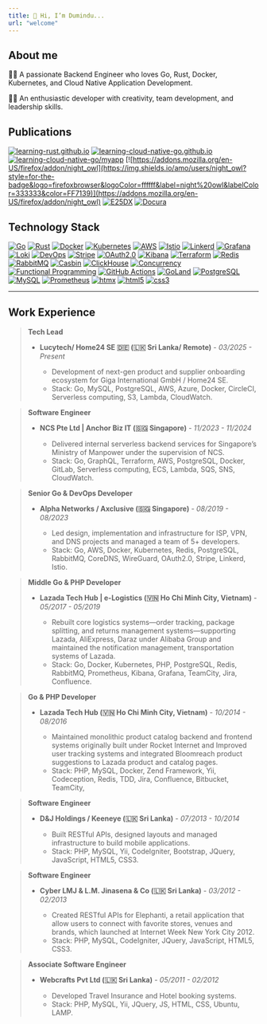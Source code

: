 ```yaml
---
title: 👋 Hi, I’m Dumindu...
url: "welcome"
---
```


## About me

🧑‍💻 A passionate Backend Engineer who loves Go, Rust, Docker, Kubernetes, and Cloud Native Application Development.

👨‍🔬 An enthusiastic developer with creativity, team development, and leadership skills.

## Publications

[![learning-rust.github.io](https://img.shields.io/github/stars/learning-rust/learning-rust.github.io?style=for-the-badge&logo=rust&label=learning-rust.github.io&labelColor=333333&color=F46623)](https://learning-rust.github.io)
[![learning-cloud-native-go.github.io](https://img.shields.io/github/stars/learning-cloud-native-go/learning-cloud-native-go.github.io?style=for-the-badge&logo=go&logoColor=ffffff&label=learning-cloud-native-go.github.io&labelColor=333333&color=00ADD8)](https://learning-cloud-native-go.github.io)
[![learning-cloud-native-go/myapp](https://img.shields.io/github/stars/learning-cloud-native-go/myapp?style=for-the-badge&logo=go&logoColor=ffffff&label=learning-cloud-native-go%2Fmyapp&labelColor=333333&color=00ADD8)](https://github.com/learning-cloud-native-go/myapp)
[![https://addons.mozilla.org/en-US/firefox/addon/night_owl](https://img.shields.io/amo/users/night_owl?style=for-the-badge&logo=firefoxbrowser&logoColor=ffffff&label=night%20owl&labelColor=333333&color=FF7139)](https://addons.mozilla.org/en-US/firefox/addon/night_owl)
[![E25DX](https://img.shields.io/github/stars/dumindu/E25DX?style=for-the-badge&logo=hugo&logoColor=ffffff&label=E25DX&labelColor=333333&color=FF4088)](https://themes.gohugo.io/themes/e25dx/)
[![Docura](https://img.shields.io/github/stars/docura/docura?style=for-the-badge&logo=hugo&logoColor=ffffff&label=Docura&labelColor=333333&color=FF4088)](https://themes.gohugo.io/themes/docura/)

## Technology Stack

[![Go](https://img.shields.io/badge/Go-00ADD8?style=for-the-badge&logo=go&logoColor=ffffff)](#)
[![Rust](https://img.shields.io/badge/Rust-F46623?style=for-the-badge&logo=rust&logoColor=ffffff)](#)
[![Docker](https://img.shields.io/badge/Docker-2496ED?style=for-the-badge&logo=docker&logoColor=ffffff)](#)
[![Kubernetes](https://img.shields.io/badge/Kubernetes-326CE5?style=for-the-badge&logo=Kubernetes&logoColor=ffffff)](#)
[![AWS](https://img.shields.io/badge/AWS-FF9900?style=for-the-badge&logo=amazon&logoColor=ffffff)](#)
[![Istio](https://img.shields.io/badge/Istio-466BB0?style=for-the-badge&logo=Istio&logoColor=ffffff)](#)
[![Linkerd](https://img.shields.io/badge/Linkerd-2BEDA7?style=for-the-badge&logo=Linkerd&logoColor=ffffff)](#)
[![Grafana](https://img.shields.io/badge/Grafana-F46800?style=for-the-badge&logo=Grafana&logoColor=ffffff)](#)
[![Loki](https://img.shields.io/badge/Loki-F46800?style=for-the-badge&logo=Grafana&logoColor=ffffff)](#)
[![DevOps](https://img.shields.io/badge/DevOps-00ADD8?style=for-the-badge)](#)
[![Stripe](https://img.shields.io/badge/Stripe-008CDD?style=for-the-badge&logo=Stripe&logoColor=ffffff)](#)
[![OAuth2.0](https://img.shields.io/badge/OAuth2.0-333333?style=for-the-badge)](#)
[![Kibana](https://img.shields.io/badge/Kibana-005571?style=for-the-badge&logo=Kibana&logoColor=ffffff)](#)
[![Terraform](https://img.shields.io/badge/terraform-7b42bc?style=for-the-badge&logo=terraform&logoColor=ffffff)](#)
[![Redis](https://img.shields.io/badge/Redis-DC382D?style=for-the-badge&logo=Redis&logoColor=ffffff)](#)
[![RabbitMQ](https://img.shields.io/badge/RabbitMQ-FF6600?style=for-the-badge&logo=RabbitMQ&logoColor=ffffff)](#)
[![Casbin](https://img.shields.io/badge/Casbin-00ADD8?style=for-the-badge)](#)
[![ClickHouse](https://img.shields.io/badge/ClickHouse-FFCC01?style=for-the-badge&logo=ClickHouse&logoColor=ffffff)](#)
[![Concurrency](https://img.shields.io/badge/Concurrency-333333?style=for-the-badge)](#)
[![Functional Programming](https://img.shields.io/badge/Functional%20Programming-4169E1?style=for-the-badge)](#)
[![GitHub Actions](https://img.shields.io/badge/githubactions-2088FF?style=for-the-badge&logo=githubactions&logoColor=FFFFFF)](#)
[![GoLand](https://img.shields.io/badge/GoLand-000000?style=for-the-badge&logo=GoLand&logoColor=ffffff)](#)
[![PostgreSQL](https://img.shields.io/badge/PostgreSQL-4169E1?style=for-the-badge&logo=PostgreSQL&logoColor=ffffff)](#)
[![MySQL](https://img.shields.io/badge/MySQL-4479A1?style=for-the-badge&logo=MySQL&logoColor=ffffff)](#)
[![Prometheus](https://img.shields.io/badge/Prometheus-E6522C?style=for-the-badge&logo=Prometheus&logoColor=ffffff)](#)
[![htmx](https://img.shields.io/badge/htmx-333333?style=for-the-badge&logo=htmx)](#)
[![html5](https://img.shields.io/badge/html5-E34F26?style=for-the-badge&logo=html5&logoColor=ffffff)](#)
[![css3](https://img.shields.io/badge/css3-1572B6?style=for-the-badge&logo=css3&logoColor=ffffff)](#)

---

## Work Experience

> **Tech Lead**
> 
> - **Lucytech/ Home24 SE 🇩🇪 (🇱🇰 Sri Lanka/ Remote)** - _03/2025 - Present_
>
>   - Development of next-gen product and supplier onboarding ecosystem for Giga International GmbH / Home24 SE.
>   - Stack: Go, MySQL, PostgreSQL, AWS, Azure, Docker, CircleCI, Serverless computing, S3, Lambda, CloudWatch.


> **Software Engineer**
> 
> - **NCS Pte Ltd | Anchor Biz IT (🇸🇬 Singapore)** - _11/2023 - 11/2024_
>
>   - Delivered internal serverless backend services for Singapore’s Ministry of Manpower under the supervision of NCS.
>   -  Stack: Go, GraphQL, Terraform, AWS, PostgreSQL, Docker, GitLab, Serverless computing, ECS, Lambda, SQS, SNS, CloudWatch.


> **Senior Go & DevOps Developer**
> 
> - **Alpha Networks / Axclusive (🇸🇬 Singapore)** - _08/2019 - 08/2023_
>
>   - Led design, implementation and infrastructure for ISP, VPN, and DNS projects and managed a team of 5+ developers.
>   - Stack: Go, AWS, Docker, Kubernetes, Redis, PostgreSQL, RabbitMQ, CoreDNS, WireGuard, OAuth2.0, Stripe, Linkerd, Istio.


> **Middle Go & PHP Developer**
> 
> - **Lazada Tech Hub | e-Logistics (🇻🇳 Ho Chi Minh City, Vietnam)** - _05/2017 - 05/2019_
>
>   - Rebuilt core logistics systems—order tracking, package splitting, and returns management systems—supporting Lazada, AliExpress, Daraz under Alibaba Group and maintained the notification management, transportation systems of Lazada.
>   - Stack: Go, Docker, Kubernetes, PHP, PostgreSQL, Redis, RabbitMQ, Prometheus, Kibana, Grafana, TeamCity, Jira, Confluence.


> **Go & PHP Developer**
> 
> - **Lazada Tech Hub (🇻🇳 Ho Chi Minh City, Vietnam)** - _10/2014 - 08/2016_
>
>   - Maintained monolithic product catalog backend and frontend systems originally built under Rocket Internet and Improved user tracking systems and integrated Bloomreach product suggestions to Lazada product and catalog pages.
>   - Stack: PHP, MySQL, Docker, Zend Framework, Yii, Codeception, Redis, TDD, Jira, Confluence, Bitbucket, TeamCity,


> **Software Engineer**
> 
> - **D&J Holdings / Keeneye (🇱🇰 Sri Lanka)** - _07/2013 - 10/2014_
>
>   - Built RESTful APIs, designed layouts and managed infrastructure to build mobile applications.
>   - Stack: PHP, MySQL, Yii, CodeIgniter, Bootstrap, JQuery, JavaScript, HTML5, CSS3.


> **Software Engineer**
> 
> - **Cyber LMJ & L.M. Jinasena & Co (🇱🇰 Sri Lanka)** - _03/2012 - 02/2013_
>
>   - Created RESTful APIs for Elephanti, a retail application that allow users to connect with favorite stores, venues and brands, which launched at Internet Week New York City 2012.
>   - Stack: PHP, MySQL, CodeIgniter, JQuery, JavaScript, HTML5, CSS3.


> **Associate Software Engineer**
> 
> - **Webcrafts Pvt Ltd (🇱🇰 Sri Lanka)** - _05/2011 - 02/2012_
>
>   - Developed Travel Insurance and Hotel booking systems.
>   - Stack: PHP, MySQL, Yii, JQuery, JS, HTML, CSS, Ubuntu, LAMP.

